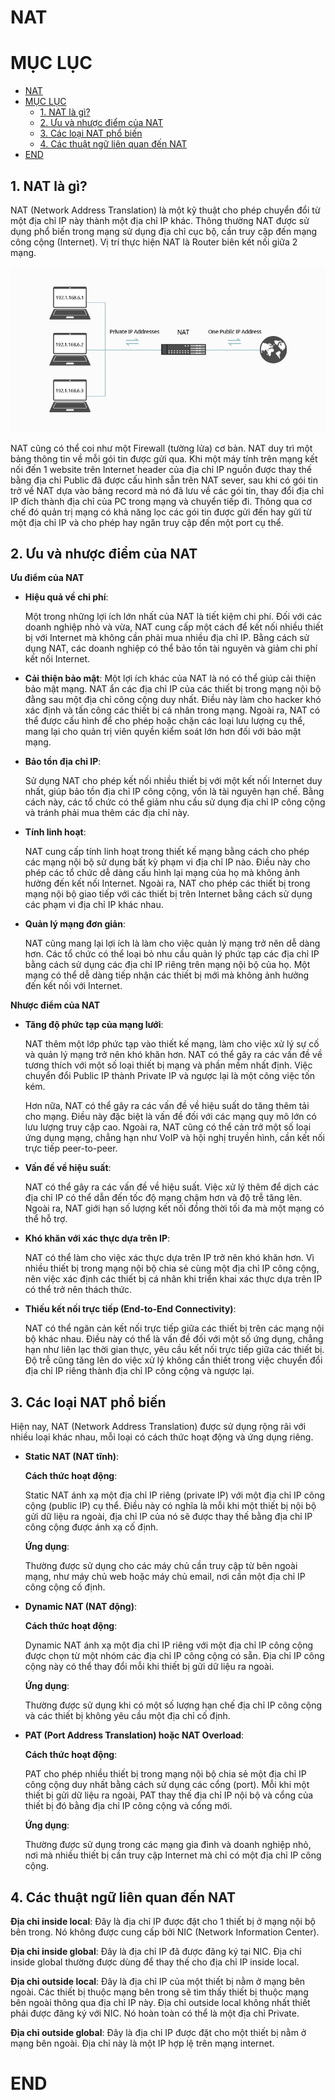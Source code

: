 # NAT

# MỤC LỤC

- [NAT](#nat)
- [MỤC LỤC](#mục-lục)
  - [1. NAT là gì?](#1-nat-là-gì)
  - [2. Ưu và nhược điểm của NAT](#2-ưu-và-nhược-điểm-của-nat)
  - [3. Các loại NAT phổ biến](#3-các-loại-nat-phổ-biến)
  - [4. Các thuật ngữ liên quan đến NAT](#4-các-thuật-ngữ-liên-quan-đến-nat)
- [END](#end)




## 1. NAT là gì?

NAT (Network Address Translation) là một kỹ thuật cho phép chuyển đổi từ một địa chỉ IP này thành một địa chỉ IP khác. Thông thường NAT được sử dụng phổ biến trong mạng sử dụng địa chỉ cục bộ, cần truy cập đến mạng công cộng (Internet). Vị trí thực hiện NAT là Router biên kết nối giữa 2 mạng.

![](/img/nat.jpg)

NAT cũng có thể coi như một Firewall (tường lửa) cơ bản. NAT duy trì một bảng thông tin về mỗi gói tin được gửi qua. Khi một máy tính trên mạng kết nối đến 1 website trên Internet header của địa chỉ IP nguồn được thay thế bằng địa chỉ Public đã được cấu hình sẵn trên NAT sever, sau khi có gói tin trở về NAT dựa vào bảng record mà nó đã lưu về các gói tin, thay đổi địa chỉ IP đích thành địa chỉ của PC trong mạng và chuyển tiếp đi. Thông qua cơ chế đó quản trị mạng có khả năng lọc các gói tin được gửi đến hay gửi từ một địa chỉ IP và cho phép hay ngăn truy cập đến một port cụ thể.

## 2. Ưu và nhược điểm của NAT

**Ưu điểm của NAT**

* **Hiệu quả về chi phí**:
    
    Một trong những lợi ích lớn nhất của NAT là tiết kiệm chi phí. Đối với các doanh nghiệp nhỏ và vừa, NAT cung cấp một cách để kết nối nhiều thiết bị với Internet mà không cần phải mua nhiều địa chỉ IP. Bằng cách sử dụng NAT, các doanh nghiệp có thể bảo tồn tài nguyên và giảm chi phí kết nối Internet.

* **Cải thiện bảo mật**: 
    Một lợi ích khác của NAT là nó có thể giúp cải thiện bảo mật mạng. NAT ẩn các địa chỉ IP của các thiết bị trong mạng nội bộ đằng sau một địa chỉ công cộng duy nhất. Điều này làm cho hacker khó xác định và tấn công các thiết bị cá nhân trong mạng. Ngoài ra, NAT có thể được cấu hình để cho phép hoặc chặn các loại lưu lượng cụ thể, mang lại cho quản trị viên quyền kiểm soát lớn hơn đối với bảo mật mạng.

* **Bảo tồn địa chỉ IP**:

    Sử dụng NAT cho phép kết nối nhiều thiết bị với một kết nối Internet duy nhất, giúp bảo tồn địa chỉ IP công cộng, vốn là tài nguyên hạn chế. Bằng cách này, các tổ chức có thể giảm nhu cầu sử dụng địa chỉ IP công cộng và tránh phải mua thêm các địa chỉ này.

* **Tính linh hoạt**:

    NAT cung cấp tính linh hoạt trong thiết kế mạng bằng cách cho phép các mạng nội bộ sử dụng bất kỳ phạm vi địa chỉ IP nào. Điều này cho phép các tổ chức dễ dàng cấu hình lại mạng của họ mà không ảnh hưởng đến kết nối Internet. Ngoài ra, NAT cho phép các thiết bị trong mạng nội bộ giao tiếp với các thiết bị trên Internet bằng cách sử dụng các phạm vi địa chỉ IP khác nhau.

* **Quản lý mạng đơn giản**:

    NAT cũng mang lại lợi ích là làm cho việc quản lý mạng trở nên dễ dàng hơn. Các tổ chức có thể loại bỏ nhu cầu quản lý phức tạp các địa chỉ IP bằng cách sử dụng các địa chỉ IP riêng trên mạng nội bộ của họ. Một mạng có thể dễ dàng tiếp nhận các thiết bị mới mà không ảnh hưởng đến kết nối với Internet.

**Nhược điểm của NAT**

* **Tăng độ phức tạp của mạng lưới**: 

    NAT thêm một lớp phức tạp vào thiết kế mạng, làm cho việc xử lý sự cố và quản lý mạng trở nên khó khăn hơn. NAT có thể gây ra các vấn đề về tương thích với một số loại thiết bị mạng và phần mềm nhất định. Việc chuyển đổi Public IP thành Private IP và ngược lại là một công việc tốn kém. 
    
    Hơn nữa, NAT có thể gây ra các vấn đề về hiệu suất do tăng thêm tải cho mạng. Điều này đặc biệt là vấn đề đối với các mạng quy mô lớn có lưu lượng truy cập cao. Ngoài ra, NAT cũng có thể cản trở một số loại ứng dụng mạng, chẳng hạn như VoIP và hội nghị truyền hình, cần kết nối trực tiếp peer-to-peer.

* **Vấn đề về hiệu suất**:

    NAT có thể gây ra các vấn đề về hiệu suất. Việc xử lý thêm để dịch các địa chỉ IP có thể dẫn đến tốc độ mạng chậm hơn và độ trễ tăng lên. Ngoài ra, NAT giới hạn số lượng kết nối đồng thời tối đa mà một mạng có thể hỗ trợ.

* **Khó khăn với xác thực dựa trên IP**:

    NAT có thể làm cho việc xác thực dựa trên IP trở nên khó khăn hơn. Vì nhiều thiết bị trong mạng nội bộ chia sẻ cùng một địa chỉ IP công cộng, nên việc xác định các thiết bị cá nhân khi triển khai xác thực dựa trên IP có thể trở nên thách thức.


* **Thiếu kết nối trực tiếp (End-to-End Connectivity)**:

    NAT có thể ngăn cản kết nối trực tiếp giữa các thiết bị trên các mạng nội bộ khác nhau. Điều này có thể là vấn đề đối với một số ứng dụng, chẳng hạn như liên lạc thời gian thực, yêu cầu kết nối trực tiếp giữa các thiết bị. Độ trễ cũng tăng lên do việc xử lý không cần thiết trong việc chuyển đổi địa chỉ IP riêng thành địa chỉ IP công cộng và ngược lại.

## 3. Các loại NAT phổ biến

Hiện nay, NAT (Network Address Translation) được sử dụng rộng rãi với nhiều loại khác nhau, mỗi loại có cách thức hoạt động và ứng dụng riêng.

* **Static NAT (NAT tĩnh)**:

    **Cách thức hoạt động**: 
    
    Static NAT ánh xạ một địa chỉ IP riêng (private IP) với một địa chỉ IP công cộng (public IP) cụ thể. Điều này có nghĩa là mỗi khi một thiết bị nội bộ gửi dữ liệu ra ngoài, địa chỉ IP của nó sẽ được thay thế bằng địa chỉ IP công cộng được ánh xạ cố định.
    
    **Ứng dụng**: 
    
    Thường được sử dụng cho các máy chủ cần truy cập từ bên ngoài mạng, như máy chủ web hoặc máy chủ email, nơi cần một địa chỉ IP công cộng cố định.


* **Dynamic NAT (NAT động)**:

    **Cách thức hoạt động**: 
    
    Dynamic NAT ánh xạ một địa chỉ IP riêng với một địa chỉ IP công cộng được chọn từ một nhóm các địa chỉ IP công cộng có sẵn. Địa chỉ IP công cộng này có thể thay đổi mỗi khi thiết bị gửi dữ liệu ra ngoài.
    
    **Ứng dụng**: 
    
    Thường được sử dụng khi có một số lượng hạn chế địa chỉ IP công cộng và các thiết bị không yêu cầu một địa chỉ cố định.


* **PAT (Port Address Translation) hoặc NAT Overload**:

    **Cách thức hoạt động**: 
    
    PAT cho phép nhiều thiết bị trong mạng nội bộ chia sẻ một địa chỉ IP công cộng duy nhất bằng cách sử dụng các cổng (port). Mỗi khi một thiết bị gửi dữ liệu ra ngoài, PAT thay thế địa chỉ IP nội bộ và cổng của thiết bị đó bằng địa chỉ IP công cộng và cổng mới.
    
    **Ứng dụng**: 
    
    Thường được sử dụng trong các mạng gia đình và doanh nghiệp nhỏ, nơi mà nhiều thiết bị cần truy cập Internet mà chỉ có một địa chỉ IP công cộng.

## 4. Các thuật ngữ liên quan đến NAT

**Địa chỉ inside local**: Đây là địa chỉ IP được đặt cho 1 thiết bị ở mạng nội bộ bên trong. Nó không được cung cấp bởi NIC (Network Information Center).

**Địa chỉ inside global**: Đây là địa chỉ IP đã được đăng ký tại NIC. Địa chỉ inside global thường được dùng để thay thế cho địa chỉ IP inside local.

**Địa chỉ outside local**: Đây là địa chỉ IP của một thiết bị nằm ở mạng bên ngoài. Các thiết bị thuộc mạng bên trong sẽ tìm thấy thiết bị thuộc mạng bên ngoài thông qua địa chỉ IP này. Địa chỉ outside local không nhất thiết phải được đăng ký với NIC. Nó hoàn toàn có thể là một địa chỉ Private.

**Địa chỉ outside global**: Đây là địa chỉ IP được đặt cho một thiết bị nằm ở mạng bên ngoài. Địa chỉ này là một IP hợp lệ trên mạng internet.

# END